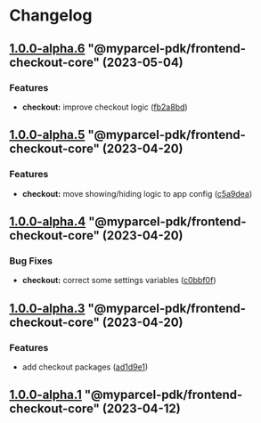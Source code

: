 # Changelog

<!-- MONODEPLOY:BELOW -->

## [1.0.0-alpha.6](https://github/myparcelnl/js-pdk/compare/@myparcel-pdk/frontend-checkout-core@1.0.0-alpha.5...@myparcel-pdk/frontend-checkout-core@1.0.0-alpha.6) "@myparcel-pdk/frontend-checkout-core" (2023-05-04)


### Features

* **checkout:** improve checkout logic ([fb2a8bd](https://github/myparcelnl/js-pdk/commit/fb2a8bd4b9404cac0fe600526d85465e3a1ee5f9))




## [1.0.0-alpha.5](https://github/myparcelnl/js-pdk/compare/@myparcel-pdk/frontend-checkout-core@1.0.0-alpha.4...@myparcel-pdk/frontend-checkout-core@1.0.0-alpha.5) "@myparcel-pdk/frontend-checkout-core" (2023-04-20)


### Features

* **checkout:** move showing/hiding logic to app config ([c5a9dea](https://github/myparcelnl/js-pdk/commit/c5a9dea4463efb3d293406e05fa010312faca76a))




## [1.0.0-alpha.4](https://github/myparcelnl/js-pdk/compare/@myparcel-pdk/frontend-checkout-core@1.0.0-alpha.3...@myparcel-pdk/frontend-checkout-core@1.0.0-alpha.4) "@myparcel-pdk/frontend-checkout-core" (2023-04-20)


### Bug Fixes

* **checkout:** correct some settings variables ([c0bbf0f](https://github/myparcelnl/js-pdk/commit/c0bbf0ff2fc98c3815094ae77f26f75a3036dfbe))




## [1.0.0-alpha.3](https://github/myparcelnl/js-pdk/compare/@myparcel-pdk/frontend-checkout-core@1.0.0-alpha.2...@myparcel-pdk/frontend-checkout-core@1.0.0-alpha.3) "@myparcel-pdk/frontend-checkout-core" (2023-04-20)


### Features

* add checkout packages ([ad1d9e1](https://github/myparcelnl/js-pdk/commit/ad1d9e1f027af9e6124f8266f64edc0509e22a9d))




## [1.0.0-alpha.1](https://github/myparcelnl/js-pdk/compare/@myparcel-pdk/frontend-checkout-core@1.0.0-alpha.0...@myparcel-pdk/frontend-checkout-core@1.0.0-alpha.1) "@myparcel-pdk/frontend-checkout-core" (2023-04-12)


